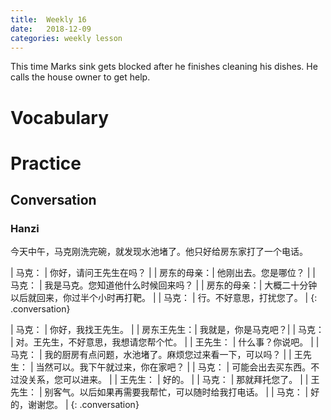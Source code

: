 ```yaml
---
title:  Weekly 16
date:   2018-12-09
categories: weekly lesson
---
```


This time Marks sink gets blocked after he finishes cleaning his dishes.
He calls the house owner to get help.


# Vocabulary

# Practice
## Conversation
### Hanzi

今天中午，马克刚洗完碗，就发现水池堵了。他只好给房东家打了一个电话。

| 马克：      | 你好，请问王先生在吗？ |
| 房东的母亲：| 他刚出去。您是哪位？ |
| 马克：      | 我是马克。您知道他什么时候回来吗？ |
| 房东的母亲：| 大概二十分钟以后就回来，你过半个小时再打靶。 |
| 马克：      | 行。不好意思，打扰您了。 |
{: .conversation}

| 马克：      | 你好，我找王先生。 |
| 房东王先生：| 我就是，你是马克吧？|
| 马克：      | 对。王先生，不好意思，我想请您帮个忙。 |
| 王先生：    | 什么事？你说吧。 |
| 马克：      | 我的厨房有点问题，水池堵了。麻烦您过来看一下，可以吗？ |
| 王先生：    | 当然可以。我下午就过来，你在家吧？ |
| 马克：      | 可能会出去买东西。不过没关系，您可以进来。 |
| 王先生：    | 好的。 |
| 马克：      | 那就拜托您了。 |
| 王先生：    | 别客气。以后如果再需要我帮忙，可以随时给我打电话。 |
| 马克：      | 好的，谢谢您。 |
{: .conversation}

